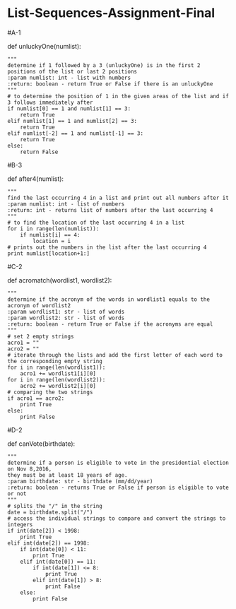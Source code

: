 # List-Sequences-Assignment-Final

#A-1

def unluckyOne(numlist):
    
    """
    determine if 1 followed by a 3 (unluckyOne) is in the first 2 positions of the list or last 2 positions
    :param numlist: int - list with numbers
    :return: boolean - return True or False if there is an unluckyOne
    """
    # to determine the position of 1 in the given areas of the list and if 3 follows immediately after
    if numlist[0] == 1 and numlist[1] == 3:
        return True
    elif numlist[1] == 1 and numlist[2] == 3:
        return True
    elif numlist[-2] == 1 and numlist[-1] == 3:
        return True
    else:
        return False

#B-3

def after4(numlist):
   
    """
    find the last occurring 4 in a list and print out all numbers after it
    :param numlist: int - list of numbers
    :return: int - returns list of numbers after the last occurring 4
    """
    # to find the location of the last occurring 4 in a list
    for i in range(len(numlist)):
        if numlist[i] == 4:
            location = i
    # prints out the numbers in the list after the last occurring 4
    print numlist[location+1:]

#C-2

def acromatch(wordlist1, wordlist2):

    """
    determine if the acronym of the words in wordlist1 equals to the acronym of wordlist2
    :param wordlist1: str - list of words
    :param wordlist2: str - list of words
    :return: boolean - return True or False if the acronyms are equal
    """
    # set 2 empty strings
    acro1 = ""
    acro2 = ""
    # iterate through the lists and add the first letter of each word to the corresponding empty string
    for i in range(len(wordlist1)):
        acro1 += wordlist1[i][0]
    for i in range(len(wordlist2)):
        acro2 += wordlist2[i][0]
    # comparing the two strings
    if acro1 == acro2:
        print True
    else:
        print False

#D-2

def canVote(birthdate):
    
    """
    determine if a person is eligible to vote in the presidential election on Nov 8,2016,
    they must be at least 18 years of age.
    :param birthdate: str - birthdate (mm/dd/year)
    :return: boolean - returns True or False if person is eligible to vote or not
    """
    # splits the "/" in the string
    date = birthdate.split("/")
    # access the individual strings to compare and convert the strings to integers
    if int(date[2]) < 1998:
        print True
    elif int(date[2]) == 1998:
        if int(date[0]) < 11:
            print True
        elif int(date[0]) == 11:
            if int(date[1]) <= 8:
                print True
            elif int(date[1]) > 8:
                print False
        else:
            print False
